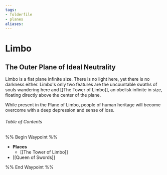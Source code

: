 ```yaml
---
tags:
- folderfile
- planes
aliases:
---
```



# Limbo
## The Outer Plane of Ideal Neutrality
Limbo is a flat plane infinite size. There is no light here, yet there is no darkness either. Limbo's only two features are the uncountable swaths of souls wandering here and [[The Tower of Limbo]], an obelisk infinite in size, floating directly above the center of the plane.

While present in the Plane of Limbo, people of human heritage will become overcome with a deep depression and sense of loss.

###### Table of Contents
%% Begin Waypoint %%
- **Places**
	- [[The Tower of Limbo]]
- [[Queen of Swords]]

%% End Waypoint %%
